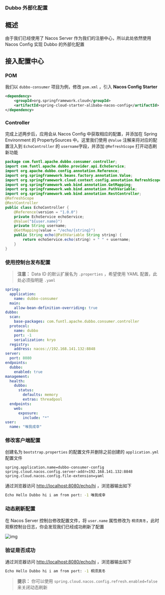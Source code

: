 ### Dubbo 外部化配置



## 概述

由于我们已经使用了 Nacos Server 作为我们的注册中心，所以此处依然使用 Nacos Config 实现 Dubbo 的外部化配置

## 接入配置中心

### POM

我们以 `dubbo-consumer` 项目为例，修改 `pom.xml` ，引入 **Nacos Config Starter**

```xml
<dependency>
    <groupId>org.springframework.cloud</groupId>
    <artifactId>spring-cloud-starter-alibaba-nacos-config</artifactId>
</dependency>
```

### Controller

完成上述两步后，应用会从 Nacos Config 中获取相应的配置，并添加在 Spring Environment 的 PropertySources 中。这里我们使用 `@Value` 注解来将对应的配置注入到 `EchoController` 的 `username`字段，并添加 `@RefreshScope` 打开动态刷新功能

```java
package com.funtl.apache.dubbo.consumer.controller;
import com.funtl.apache.dubbo.provider.api.EchoService;
import org.apache.dubbo.config.annotation.Reference;
import org.springframework.beans.factory.annotation.Value;
import org.springframework.cloud.context.config.annotation.RefreshScope;
import org.springframework.web.bind.annotation.GetMapping;
import org.springframework.web.bind.annotation.PathVariable;
import org.springframework.web.bind.annotation.RestController;
@RefreshScope
@RestController
public class EchoController {
    @Reference(version = "1.0.0")
    private EchoService echoService;
    @Value("${user.name}")
    private String username;
    @GetMapping(value = "/echo/{string}")
    public String echo(@PathVariable String string) {
        return echoService.echo(string) + " " + username;
    }
}
```

### 使用控制台发布配置

> **注意：** Data ID 的默认扩展名为 `.properties` ，希望使用 YAML 配置，此处必须指明是 `.yaml`

```yaml
spring:
  application:
    name: dubbo-consumer
  main:
    allow-bean-definition-overriding: true
dubbo:
  scan:
    base-packages: com.funtl.apache.dubbo.consumer.controller
  protocol:
    name: dubbo
    port: -1
    serialization: kryo
  registry:
    address: nacos://192.168.141.132:8848
server:
  port: 8080
endpoints:
  dubbo:
    enabled: true
management:
  health:
    dubbo:
      status:
        defaults: memory
        extras: threadpool
  endpoints:
    web:
      exposure:
        include: "*"
user:
  name: "唯我成幸"
```

### 修改客户端配置

创建名为 `bootstrap.properties` 的配置文件并删除之前创建的 `application.yml` 配置文件

```properties
spring.application.name=dubbo-consumer-config
spring.cloud.nacos.config.server-addr=192.168.141.132:8848
spring.cloud.nacos.config.file-extension=yaml
```

通过浏览器访问 [http://localhost:8080/echo/hi](http://www.qfdmy.com/wp-content/themes/quanbaike/go.php?url=aHR0cDovL2xvY2FsaG9zdDo4MDgwL2VjaG8vaGk=) ，浏览器输出如下

```sh
Echo Hello Dubbo hi i am from port: -1 唯我成幸
```

### 动态刷新配置

在 Nacos Server 控制台修改配置文件，将 `user.name` 属性修改为 `桐须真冬`，此时观察控制台日志，你会发现我们已经成功刷新了配置

![img](http://www.qfdmy.com/wp-content/uploads/2019/08/a2aba035cf4a0c2.png)

### 验证是否成功

通过浏览器访问 [http://localhost:8080/echo/hi](http://www.qfdmy.com/wp-content/themes/quanbaike/go.php?url=aHR0cDovL2xvY2FsaG9zdDo4MDgwL2VjaG8vaGk=) ，浏览器输出如下

```sh
Echo Hello Dubbo hi i am from port: -1 桐须真冬
```

> **提示：** 你可以使用 `spring.cloud.nacos.config.refresh.enabled=false` 来关闭动态刷新